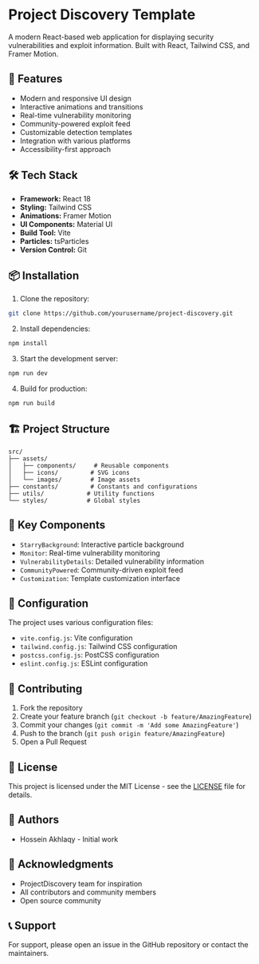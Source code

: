 # Project Discovery Template

A modern React-based web application for displaying security vulnerabilities and exploit information. Built with React, Tailwind CSS, and Framer Motion.

## 🚀 Features

- Modern and responsive UI design
- Interactive animations and transitions
- Real-time vulnerability monitoring
- Community-powered exploit feed
- Customizable detection templates
- Integration with various platforms
- Accessibility-first approach

## 🛠️ Tech Stack

- **Framework:** React 18
- **Styling:** Tailwind CSS
- **Animations:** Framer Motion
- **UI Components:** Material UI
- **Build Tool:** Vite
- **Particles:** tsParticles
- **Version Control:** Git

## 📦 Installation

1. Clone the repository:
```bash
git clone https://github.com/yourusername/project-discovery.git
```

2. Install dependencies:
```bash
npm install
```

3. Start the development server:
```bash
npm run dev
```

4. Build for production:
```bash
npm run build
```

## 🏗️ Project Structure

```
src/
├── assets/
│   ├── components/     # Reusable components
│   ├── icons/         # SVG icons
│   └── images/        # Image assets
├── constants/         # Constants and configurations
├── utils/            # Utility functions
└── styles/           # Global styles
```

## 🎨 Key Components

- `StarryBackground`: Interactive particle background
- `Monitor`: Real-time vulnerability monitoring
- `VulnerabilityDetails`: Detailed vulnerability information
- `CommunityPowered`: Community-driven exploit feed
- `Customization`: Template customization interface

## 🔧 Configuration

The project uses various configuration files:

- `vite.config.js`: Vite configuration
- `tailwind.config.js`: Tailwind CSS configuration
- `postcss.config.js`: PostCSS configuration
- `eslint.config.js`: ESLint configuration

## 🤝 Contributing

1. Fork the repository
2. Create your feature branch (`git checkout -b feature/AmazingFeature`)
3. Commit your changes (`git commit -m 'Add some AmazingFeature'`)
4. Push to the branch (`git push origin feature/AmazingFeature`)
5. Open a Pull Request

## 📝 License

This project is licensed under the MIT License - see the [LICENSE](LICENSE) file for details.

## 👥 Authors

- Hossein Akhlaqy - Initial work

## 🙏 Acknowledgments

- ProjectDiscovery team for inspiration
- All contributors and community members
- Open source community

## 📞 Support

For support, please open an issue in the GitHub repository or contact the maintainers.
